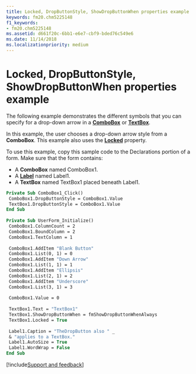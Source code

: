 ```yaml
---
title: Locked, DropButtonStyle, ShowDropButtonWhen properties example
keywords: fm20.chm5225148
f1_keywords:
- fm20.chm5225148
ms.assetid: d661f20c-6bb1-e6e7-cbf9-bded76c549e6
ms.date: 11/14/2018
ms.localizationpriority: medium
---
```



# Locked, DropButtonStyle, ShowDropButtonWhen properties example

The following example demonstrates the different symbols that you can specify for a drop-down arrow in a **[ComboBox](combobox-control.md)** or **[TextBox](textbox-control.md)**. 

In this example, the user chooses a drop-down arrow style from a **ComboBox**. This example also uses the **[Locked](locked-property.md)** property. 

To use this example, copy this sample code to the Declarations portion of a form. Make sure that the form contains:

- A **ComboBox** named ComboBox1.    
- A **[Label](label-control.md)** named Label1.    
- A **TextBox** named TextBox1 placed beneath Label1.
    

```vb
Private Sub ComboBox1_Click() 
 ComboBox1.DropButtonStyle = ComboBox1.Value 
 TextBox1.DropButtonStyle = ComboBox1.Value 
End Sub 
 
Private Sub UserForm_Initialize() 
 ComboBox1.ColumnCount = 2 
 ComboBox1.BoundColumn = 2 
 ComboBox1.TextColumn = 1 
 
 ComboBox1.AddItem "Blank Button" 
 ComboBox1.List(0, 1) = 0 
 ComboBox1.AddItem "Down Arrow" 
 ComboBox1.List(1, 1) = 1 
 ComboBox1.AddItem "Ellipsis" 
 ComboBox1.List(2, 1) = 2 
 ComboBox1.AddItem "Underscore" 
 ComboBox1.List(3, 1) = 3 
 
 ComboBox1.Value = 0 
 
 TextBox1.Text = "TextBox1" 
 TextBox1.ShowDropButtonWhen = fmShowDropButtonWhenAlways 
 TextBox1.Locked = True 
 
 Label1.Caption = "TheDropButton also " _ 
 & "applies to a TextBox." 
 Label1.AutoSize = True 
 Label1.WordWrap = False 
End Sub
```

[!include[Support and feedback](~/includes/feedback-boilerplate.md)]